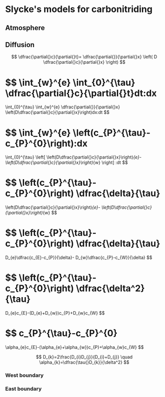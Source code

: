 # Slycke's models for carbonitriding

## Atmosphere

## Diffusion

$$
\dfrac{\partial{}c}{\partial{}t}=
\dfrac{\partial{}}{\partial{}x}
\left(
    D
    \dfrac{\partial{}c}{\partial{}x}
\right)
$$

$$
\int_{w}^{e}
\int_{0}^{\tau}
\dfrac{\partial{}c}{\partial{}t}dt\:dx
=
\int_{0}^{\tau}
\int_{w}^{e}
\dfrac{\partial{}}{\partial{}x}
\left(D\dfrac{\partial{}c}{\partial{}x}\right)dx\:dt
$$

$$
\int_{w}^{e}
\left(c_{P}^{\tau}-c_{P}^{0}\right)\:dx
=
\int_{0}^{\tau}
\left[
    \left(D\dfrac{\partial{}c}{\partial{}x}\right)_{e}-
    \left(D\dfrac{\partial{}c}{\partial{}x}\right)_{w}
\right]
\:dt
$$

$$
\left(c_{P}^{\tau}-c_{P}^{0}\right)
\dfrac{\delta}{\tau}
=
\left(D\dfrac{\partial{}c}{\partial{}x}\right)_{e}-
\left(D\dfrac{\partial{}c}{\partial{}x}\right)_{w}
$$

$$
\left(c_{P}^{\tau}-c_{P}^{0}\right)
\dfrac{\delta}{\tau}
=
D_{e}\dfrac{c_{E}-c_{P}}{\delta}-
D_{w}\dfrac{c_{P}-c_{W}}{\delta}
$$

$$
\left(c_{P}^{\tau}-c_{P}^{0}\right)
\dfrac{\delta^2}{\tau}
=
D_{e}c_{E}-(D_{e}+D_{w})c_{P}+D_{w}c_{W}
$$

$$
c_{P}^{\tau}-c_{P}^{0}
=
\alpha_{e}c_{E}-(\alpha_{e}+\alpha_{w})c_{P}+\alpha_{w}c_{W}
$$

$$
D_{k}=2\frac{D_{i}D_{j}}{D_{i}+D_{j}}
\quad
\alpha_{k}=\dfrac{\tau{}D_{k}}{\delta^2}
$$

### West boundary

<!-- $$
\left(c_{P}^{\tau}-c_{P}^{0}\right)
\dfrac{\delta}{\tau}
=
D_{e}\dfrac{c_{E}-c_{P}}{\delta}-
h(c_{s}-c_{P})
$$ -->

### East boundary

<!-- $$
\left(c_{P}^{\tau}-c_{P}^{0}\right)
\dfrac{\delta}{\tau}
=
D_{e}\dfrac{c_{W}-c_{P}}{\delta}-
D_{w}\dfrac{c_{P}-c_{W}}{\delta}
$$ -->